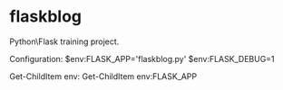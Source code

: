 # flaskblog
Python\Flask training project.


Configuration:
$env:FLASK_APP='flaskblog.py'
$env:FLASK_DEBUG=1

Get-ChildItem env:
Get-ChildItem env:FLASK_APP
